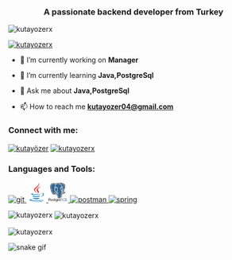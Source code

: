 <h3 align="center">A passionate backend developer from Turkey</h3>

<p align="left"> <img src="https://komarev.com/ghpvc/?username=kutayozerx&label=Profile%20views&color=0e75b6&style=flat" alt="kutayozerx" /> </p>

<p align="left"> <a href="https://github.com/ryo-ma/github-profile-trophy"><img src="https://github-profile-trophy.vercel.app/?username=kutayozerx" alt="kutayozerx" /></a> </p>

- 🔭 I’m currently working on **Manager**

- 🌱 I’m currently learning **Java,PostgreSql**

- 💬 Ask me about **Java,PostgreSql**

- 📫 How to reach me **kutayozer04@gmail.com**

<h3 align="left">Connect with me:</h3>
<p align="left">
<a href="https://linkedin.com/in/kutayözer" target="blank"><img align="center" src="https://raw.githubusercontent.com/rahuldkjain/github-profile-readme-generator/master/src/images/icons/Social/linked-in-alt.svg" alt="kutayözer" height="30" width="40" /></a>
<a href="https://instagram.com/kutayozerx" target="blank"><img align="center" src="https://raw.githubusercontent.com/rahuldkjain/github-profile-readme-generator/master/src/images/icons/Social/instagram.svg" alt="kutayozerx" height="30" width="40" /></a>
</p>

<h3 align="left">Languages and Tools:</h3>
<p align="left"> <a href="https://git-scm.com/" target="_blank" rel="noreferrer"> <img src="https://www.vectorlogo.zone/logos/git-scm/git-scm-icon.svg" alt="git" width="40" height="40"/> </a> <a href="https://www.java.com" target="_blank" rel="noreferrer"> <img src="https://raw.githubusercontent.com/devicons/devicon/master/icons/java/java-original.svg" alt="java" width="40" height="40"/> </a> <a href="https://www.postgresql.org" target="_blank" rel="noreferrer"> <img src="https://raw.githubusercontent.com/devicons/devicon/master/icons/postgresql/postgresql-original-wordmark.svg" alt="postgresql" width="40" height="40"/> </a> <a href="https://postman.com" target="_blank" rel="noreferrer"> <img src="https://www.vectorlogo.zone/logos/getpostman/getpostman-icon.svg" alt="postman" width="40" height="40"/> </a> <a href="https://spring.io/" target="_blank" rel="noreferrer"> <img src="https://www.vectorlogo.zone/logos/springio/springio-icon.svg" alt="spring" width="40" height="40"/> </a> </p>

<p><img align="left" src="https://github-readme-stats.vercel.app/api/top-langs?username=kutayozerx&show_icons=true&locale=en&layout=compact" alt="kutayozerx" /></p>

<p>&nbsp;<img align="center" src="https://github-readme-stats.vercel.app/api?username=kutayozerx&show_icons=true&locale=en" alt="kutayozerx" /></p>

<p><img align="center" src="https://github-readme-streak-stats.herokuapp.com/?user=kutayozerx&" alt="kutayozerx" /></p>

![snake gif](https://github.com/Kutayozerx/Kutayozerx/blob/output/github-contribution-grid-snake.gif)
